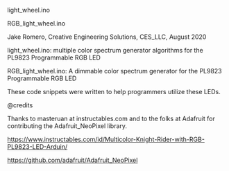 light_wheel.ino 

RGB_light_wheel.ino 


Jake Romero, Creative Engineering Solutions, CES_LLC, August 2020


  light_wheel.ino: multiple color spectrum generator algorithms for the PL9823 Programmable RGB LED

  RGB_light_wheel.ino: A dimmable color spectrum generator for the PL9823 Programmable RGB LED


These code snippets were written to help programmers utilize these LEDs.

@credits

Thanks to masteruan at instructables.com and to the folks at 
Adafruit for contributing the Adafruit_NeoPixel library. 

https://www.instructables.com/id/Multicolor-Knight-Rider-with-RGB-PL9823-LED-Arduin/

https://github.com/adafruit/Adafruit_NeoPixel
